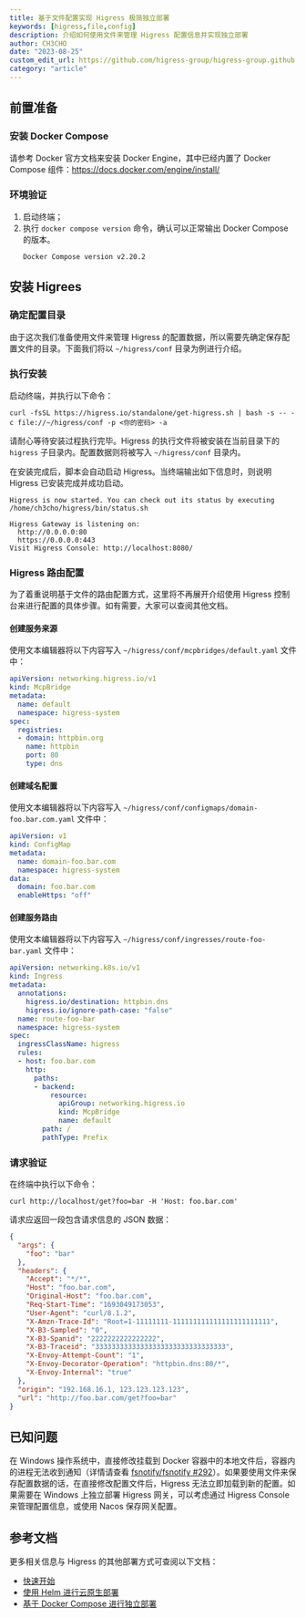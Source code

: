 ```yaml
---
title: 基于文件配置实现 Higress 极简独立部署
keywords: [higress,file,config]
description: 介绍如何使用文件来管理 Higress 配置信息并实现独立部署
author: CH3CHO
date: "2023-08-25"
custom_edit_url: https://github.com/higress-group/higress-group.github.io/blob/main/src/content/blog/config-with-file.md
category: "article"
---
```

## 前置准备

### 安装 Docker Compose

请参考 Docker 官方文档来安装 Docker Engine，其中已经内置了 Docker Compose 组件：https://docs.docker.com/engine/install/

### 环境验证

1. 启动终端；
3. 执行 `docker compose version` 命令，确认可以正常输出 Docker Compose 的版本。
   ```
   Docker Compose version v2.20.2
   ```

## 安装 Higrees

### 确定配置目录

由于这次我们准备使用文件来管理 Higress 的配置数据，所以需要先确定保存配置文件的目录。下面我们将以 `~/higress/conf` 目录为例进行介绍。

### 执行安装

启动终端，并执行以下命令：

```
curl -fsSL https://higress.io/standalone/get-higress.sh | bash -s -- -c file://~/higress/conf -p <你的密码> -a
```

请耐心等待安装过程执行完毕。Higress 的执行文件将被安装在当前目录下的 `higress` 子目录内。配置数据则将被写入 `~/higress/conf` 目录内。

在安装完成后，脚本会自动启动 Higress。当终端输出如下信息时，则说明 Higress 已安装完成并成功启动。

```shell
Higress is now started. You can check out its status by executing /home/ch3cho/higress/bin/status.sh

Higress Gateway is listening on:
  http://0.0.0.0:80
  https://0.0.0.0:443
Visit Higress Console: http://localhost:8080/
```

### Higress 路由配置

为了着重说明基于文件的路由配置方式，这里将不再展开介绍使用 Higress 控制台来进行配置的具体步骤。如有需要，大家可以查阅其他文档。

#### 创建服务来源

使用文本编辑器将以下内容写入 `~/higress/conf/mcpbridges/default.yaml` 文件中：

```yaml
apiVersion: networking.higress.io/v1
kind: McpBridge
metadata:
  name: default
  namespace: higress-system
spec:
  registries:
  - domain: httpbin.org
    name: httpbin
    port: 80
    type: dns
```

#### 创建域名配置

使用文本编辑器将以下内容写入 `~/higress/conf/configmaps/domain-foo.bar.com.yaml` 文件中：

```yaml
apiVersion: v1
kind: ConfigMap
metadata:
  name: domain-foo.bar.com
  namespace: higress-system
data:
  domain: foo.bar.com
  enableHttps: "off"
```

#### 创建服务路由

使用文本编辑器将以下内容写入 `~/higress/conf/ingresses/route-foo-bar.yaml` 文件中：

```yaml
apiVersion: networking.k8s.io/v1
kind: Ingress
metadata:
  annotations:
    higress.io/destination: httpbin.dns
    higress.io/ignore-path-case: "false"
  name: route-foo-bar
  namespace: higress-system
spec:
  ingressClassName: higress
  rules:
  - host: foo.bar.com
    http:
      paths:
      - backend:
          resource:
            apiGroup: networking.higress.io
            kind: McpBridge
            name: default
        path: /
        pathType: Prefix
```

### 请求验证

在终端中执行以下命令：

```shell
curl http://localhost/get?foo=bar -H 'Host: foo.bar.com'
```

请求应返回一段包含请求信息的 JSON 数据：
```json
{
  "args": {
    "foo": "bar"
  },
  "headers": {
    "Accept": "*/*",
    "Host": "foo.bar.com",
    "Original-Host": "foo.bar.com",
    "Req-Start-Time": "1693049173053",
    "User-Agent": "curl/8.1.2",
    "X-Amzn-Trace-Id": "Root=1-11111111-111111111111111111111111",
    "X-B3-Sampled": "0",
    "X-B3-Spanid": "2222222222222222",
    "X-B3-Traceid": "33333333333333333333333333333333",
    "X-Envoy-Attempt-Count": "1",
    "X-Envoy-Decorator-Operation": "httpbin.dns:80/*",
    "X-Envoy-Internal": "true"
  },
  "origin": "192.168.16.1, 123.123.123.123",
  "url": "http://foo.bar.com/get?foo=bar"
}
```

## 已知问题

在 Windows 操作系统中，直接修改挂载到 Docker 容器中的本地文件后，容器内的进程无法收到通知（详情请查看 [fsnotify/fsnotify #292](https://github.com/fsnotify/fsnotify/issues/292)）。如果要使用文件来保存配置数据的话，在直接修改配置文件后，Higress 无法立即加载到新的配置。如果需要在 Windows 上独立部署 Higress 网关，可以考虑通过 Higress Console 来管理配置信息，或使用 Nacos 保存网关配置。

## 参考文档

更多相关信息与 Higress 的其他部署方式可查阅以下文档：
- [快速开始](../docs/latest/user/quickstart)
- [使用 Helm 进行云原生部署](../docs/ops/deploy-by-helm)
- [基于 Docker Compose 进行独立部署](../docs/ops/deploy-by-docker-compose)
